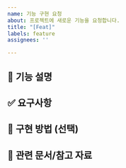 ```yaml
---
name: 기능 구현 요청
about: 프로젝트에 새로운 기능을 요청합니다.
title: "[Feat]"
labels: feature
assignees: ''

---
```


## 📌 기능 설명
<!---어떤 기능을 추가할지 간단히 설명해주세요.--->

## ✅ 요구사항
<!---
- [ ] 기능이 해결해야 하는 문제
- [ ] 사용자가 기대하는 결과
- [ ] 세부 동작 방식
--->

## 📝 구현 방법 (선택)
<!---어떤 방식으로 구현할 수 있을지 아이디어가 있다면 작성해주세요.--->

## 🔗 관련 문서/참고 자료
<!---관련 이슈, 문서, 레퍼런스 링크를 첨부해주세요--->
